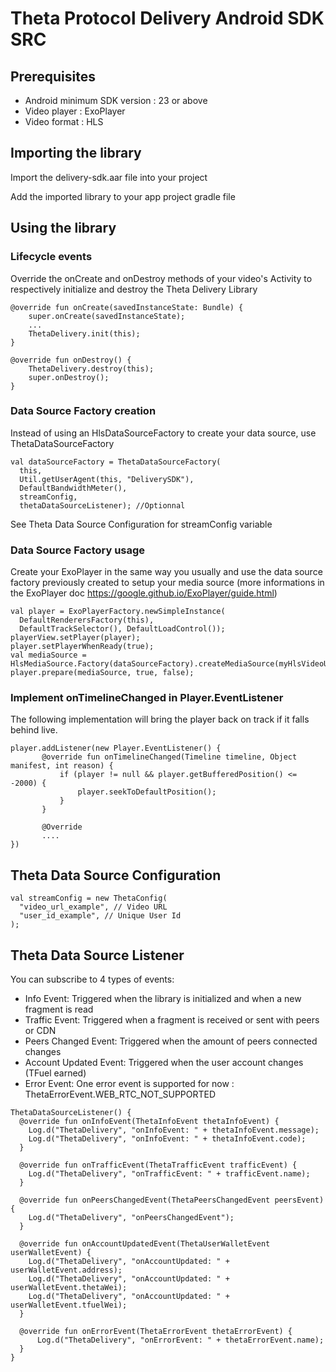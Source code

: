 # Theta Protocol Delivery Android SDK SRC 


## Prerequisites

* Android minimum SDK version : 23 or above
* Video player : ExoPlayer
* Video format : HLS

## Importing the library

Import the delivery-sdk.aar file into your project

Add the imported library to your app project gradle file

## Using the library

### Lifecycle events

Override the onCreate and onDestroy methods of your video's Activity to respectively initialize and destroy the Theta Delivery Library


```
@override fun onCreate(savedInstanceState: Bundle) {
    super.onCreate(savedInstanceState);
    ...
    ThetaDelivery.init(this);
}
```

```
@override fun onDestroy() {
    ThetaDelivery.destroy(this);
    super.onDestroy();
}
```

### Data Source Factory creation

Instead of using an HlsDataSourceFactory to create your data source, use ThetaDataSourceFactory

```
val dataSourceFactory = ThetaDataSourceFactory(
  this, 
  Util.getUserAgent(this, "DeliverySDK"),
  DefaultBandwidthMeter(),
  streamConfig,
  thetaDataSourceListener); //Optionnal
```

See Theta Data Source Configuration for streamConfig variable

### Data Source Factory usage

Create your ExoPlayer in the same way you usually and use the data source factory previously created to setup your media source (more informations in the ExoPlayer doc https://google.github.io/ExoPlayer/guide.html)

```
val player = ExoPlayerFactory.newSimpleInstance(
  DefaultRenderersFactory(this),
  DefaultTrackSelector(), DefaultLoadControl());
playerView.setPlayer(player);
player.setPlayerWhenReady(true);
val mediaSource = HlsMediaSource.Factory(dataSourceFactory).createMediaSource(myHlsVideoUrl);
player.prepare(mediaSource, true, false);
```


### Implement onTimelineChanged in Player.EventListener

The following implementation will bring the player back on track if it falls behind live. 

```
player.addListener(new Player.EventListener() {
       @override fun onTimelineChanged(Timeline timeline, Object manifest, int reason) {
           if (player != null && player.getBufferedPosition() <= -2000) {
               player.seekToDefaultPosition();
           }
       }
       
       @Override
       ....
})
```


## Theta Data Source Configuration

```
val streamConfig = new ThetaConfig(
  "video_url_example", // Video URL
  "user_id_example", // Unique User Id
);
```


## Theta Data Source Listener

You can subscribe to 4 types of events:

* Info Event: Triggered when the library is initialized and when a new fragment is read
* Traffic Event: Triggered when a fragment is received or sent with peers or CDN
* Peers Changed Event: Triggered when the amount of peers connected changes
* Account Updated Event: Triggered when the user account changes (TFuel earned)
* Error Event: One error event is supported for now : ThetaErrorEvent.WEB_RTC_NOT_SUPPORTED

```
ThetaDataSourceListener() {
  @override fun onInfoEvent(ThetaInfoEvent thetaInfoEvent) {
    Log.d("ThetaDelivery", "onInfoEvent: " + thetaInfoEvent.message);
    Log.d("ThetaDelivery", "onInfoEvent: " + thetaInfoEvent.code);
  }

  @override fun onTrafficEvent(ThetaTrafficEvent trafficEvent) {
    Log.d("ThetaDelivery", "onTrafficEvent: " + trafficEvent.name);
  }
  
  @override fun onPeersChangedEvent(ThetaPeersChangedEvent peersEvent) {
    Log.d("ThetaDelivery", "onPeersChangedEvent");
  }

  @override fun onAccountUpdatedEvent(ThetaUserWalletEvent userWalletEvent) {
    Log.d("ThetaDelivery", "onAccountUpdated: " + userWalletEvent.address);
    Log.d("ThetaDelivery", "onAccountUpdated: " + userWalletEvent.thetaWei);
    Log.d("ThetaDelivery", "onAccountUpdated: " + userWalletEvent.tfuelWei);
  }
  
  @override fun onErrorEvent(ThetaErrorEvent thetaErrorEvent) {
      Log.d("ThetaDelivery", "onErrorEvent: " + thetaErrorEvent.name);
  }
}
```